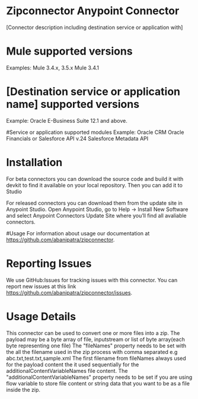 # Zipconnector Anypoint Connector

[Connector description including destination service or application with]

# Mule supported versions
Examples:
Mule 3.4.x, 3.5.x
Mule 3.4.1

# [Destination service or application name] supported versions
Example:
Oracle E-Business Suite 12.1 and above.

#Service or application supported modules
Example:
Oracle CRM
Oracle Financials
or 
Salesforce API v.24
Salesforce Metadata API


# Installation 
For beta connectors you can download the source code and build it with devkit to find it available on your local repository. Then you can add it to Studio

For released connectors you can download them from the update site in Anypoint Studio. 
Open Anypoint Studio, go to Help → Install New Software and select Anypoint Connectors Update Site where you’ll find all avaliable connectors.

#Usage
For information about usage our documentation at https://github.com/abanipatra/zipconnector.

# Reporting Issues

We use GitHub:Issues for tracking issues with this connector. You can report new issues at this link https://github.com/abanipatra/zipconnector/issues.

# Usage Details

This connector can be used to convert one or more files into a zip.
The payload may be a byte array of file, inputstream or list of byte array(each byte representing one file)
The "fileNames" property needs to be set with the all the filename used in the zip process with comma separated e.g abc.txt,test.txt,sample.xml
The first filename from fileNames always used for the payload content the it used sequentially for the additionalContentVariableNames file content.
The "additionalContentVariableNames" property needs to be set if you are using flow variable to store file content or string data that you want to be as a file inside the zip.
